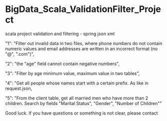 # BigData_Scala_ValidationFilter_Project
scala project validation and filtering - spring json xml


"1": "Filter out invalid data in two files, where phone numbers do not contain numeric values and email addresses are written in an incorrect format (no \"@\", \".com\")",

"2": "the "age" field cannot contain negative numbers",

"3": "Filter by age minimum value, maximum value in two tables",

"4": "Get all people whose names start with a certain prefix. As like in request.json,

"5": "From the client table, get all married men who have more than 2 children. Search by fields \"Marital Status\", \"Gender\", \"Number of Children\""


Good luck.
If you have questions or something is not clear, please contact
